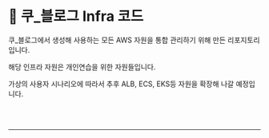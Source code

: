 # 🚀 쿠_블로그 Infra 코드

쿠_블로그에서 생성해 사용하는 모든 AWS 자원을 통합 관리하기 위해 만든 리포지토리입니다.

해당 인프라 자원은 개인연습을 위한 자원들입니다. 

가상의 사용자 시나리오에 따라서  추후 ALB, ECS, EKS등 자원을 확장해 나갈 예정입니다.

</br>
</br>

---